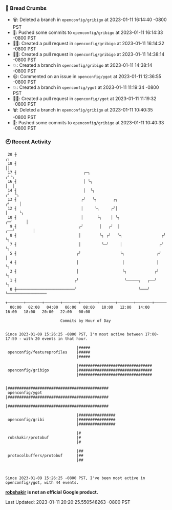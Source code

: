 ### 🍞 Bread Crumbs

 * 🗑: Deleted a branch in `openconfig/gribigo` at 2023-01-11 16:14:40 -0800 PST
 * 🚢: Pushed some commits to `openconfig/gribigo` at 2023-01-11 16:14:33 -0800 PST
 * ✍🏼: Created a pull request in `openconfig/gribigo` at 2023-01-11 16:14:32 -0800 PST
 * ✍🏼: Created a pull request in `openconfig/gribigo` at 2023-01-11 14:38:14 -0800 PST
 * 💥: Created a branch in `openconfig/gribigo` at 2023-01-11 14:38:14 -0800 PST
 * 😃: Commented on an issue in `openconfig/ygot` at 2023-01-11 12:36:55 -0800 PST
 * 💥: Created a branch in `openconfig/ygot` at 2023-01-11 11:19:34 -0800 PST
 * ✍🏼: Created a pull request in `openconfig/ygot` at 2023-01-11 11:19:32 -0800 PST
 * 🗑: Deleted a branch in `openconfig/gribigo` at 2023-01-11 10:40:35 -0800 PST
 * 🚢: Pushed some commits to `openconfig/gribigo` at 2023-01-11 10:40:33 -0800 PST

### 🕘 Recent Activity
```
 20 ┼                                                                        ╭╮
 18 ┤                                                                        ││
 17 ┤                             ╭─╮                                       ╭╯╰╮
 16 ┤                             │ ╰╮                                      │  │
 14 ┤                             │  ╰╮                                    ╭╯  ╰╮
 13 ┤                            ╭╯   ╰╮       ╭╮                         ╭╯    │
 12 ┤                            │     ╰╮     ╭╯│                         │     ╰╮
 10 ┤                            │      ╰╮    │ ╰╮                      ╭─╯      │
  9 ┤                           ╭╯       │   ╭╯  │                   ╭──╯        │
  8 ┤                           │        ╰╮ ╭╯   ╰╮                 ╭╯           ╰╮
  7 ┤                           │         ╰─╯     │                ╭╯             ╰╮
  5 ┤                          ╭╯                 ╰╮              ╭╯               │
  4 ┤                          │                   │              │                ╰╮
  3 ┤                          │                   ╰╮            ╭╯                 ╰╮
  1 ┤                         ╭╯                    ╰─────╮   ╭──╯                   ╰╮
  0 ┼─────────────────────────╯                           ╰───╯                       ╰─────────────────
    +───────+───────+───────+───────+───────+───────+───────+───────+───────+───────+───────+───────+────
  00:00   02:00   04:00   06:00   08:00   10:00   12:00   14:00   16:00   18:00   20:00   22:00   00:00   

						Commits by Hour of Day


Since 2023-01-09 15:26:25 -0800 PST, I'm most active between 17:00-17:59 - with 20 events in that hour.

```



```
                               |#####
 openconfig/featureprofiles    |#####
                               |#####

                               |################################
 openconfig/gribigo            |################################
                               |################################

                               |############################################
 openconfig/ygot               |############################################
                               |############################################

                               |################
 openconfig/gribi              |################
                               |################

                               |#
 robshakir/protobuf            |#
                               |#

                               |##
 protocolbuffers/protobuf      |##
                               |##



Since 2023-01-09 15:26:25 -0800 PST, I've been most active in openconfig/ygot, with 44 events.

```
**[robshakir](mailto:robjs@google.com) is not an official Google product.**  


Last Updated: 2023-01-11 20:20:25.550548263 -0800 PST
